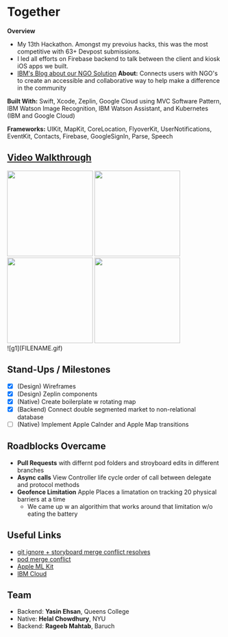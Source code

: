 # Together

**Overview**
- My 13th Hackathon. Amongst my prevoius hacks, this was the most competitive with 63+ Devpost submissions. 
- I led all efforts on Firebase backend to talk between the client and kiosk iOS apps we built. 
- [IBM's Blog about our NGO Solution](https://developer.ibm.com/code-and-response/blogs/students-code-to-save-communities-at-bigred-hacks-2019/)
**About:** Connects users with NGO's to create an accessible and collaborative way to help make a difference in the community

**Built With:** Swift, Xcode, Zeplin, Google Cloud using MVC Software Pattern, IBM Watson Image Recognition, IBM Watson Assistant, and Kubernetes (IBM and Google Cloud)

**Frameworks:** UIKit, MapKit, CoreLocation, FlyoverKit, UserNotifications, EventKit, Contacts, Firebase, GoogleSignIn, Parse, Speech



## [Video Walkthrough](https://drive.google.com/file/d/15Emb15vuooPL-Ng8_mLbU2g3ckXF1Lmp/view?usp=sharing)
<div style="display: inline-block;">
  <img src="t4.png"  width="200">
  <img src="t3.png"  width="200">
  <img src="t2.png"  width="200">
  <img src="t5.png"  width="200">
  <!-- <img src="assets/"  width="295"> -->
  <!-- <img src="assets/"  width="400"> -->
</div><br/>
![g1](FILENAME.gif)

## Stand-Ups / Milestones
- [x] (Design) Wireframes
- [x] (Design) Zeplin components
- [x] (Native) Create boilerplate w rotating map
- [x] (Backend) Connect double segmented market to non-relational database
- [ ] (Native) Implement Apple Calnder and Apple Map transitions

## Roadblocks Overcame
- **Pull Requests** with differnt pod folders and stroyboard edits in different branches
- **Async calls** View Controller life cycle order of call between delegate and protocol methods
- **Geofence Limitation** Apple Places a limatation on tracking 20 physical barriers at a time
    - We came up w an algorithim that works around that limitation w/o eating the battery

## Useful Links
- [git ignore + storyboard merge conflict resolves](https://guides.codepath.com/ios/Using-Git-with-Terminal)
- [pod merge conflict](https://medium.com/@amlcurran/how-to-deal-with-conflicts-in-pod-folders-2eb9fa20f465)
- [Apple ML Kit](https://www.youtube.com/watch?v=p6GA8ODlnX0)
- [IBM Cloud](https://cloud.ibm.com/)



## Team
- Backend: **Yasin Ehsan**, Queens College
- Native: **Helal Chowdhury**, NYU
- Backend: **Rageeb Mahtab**, Baruch

